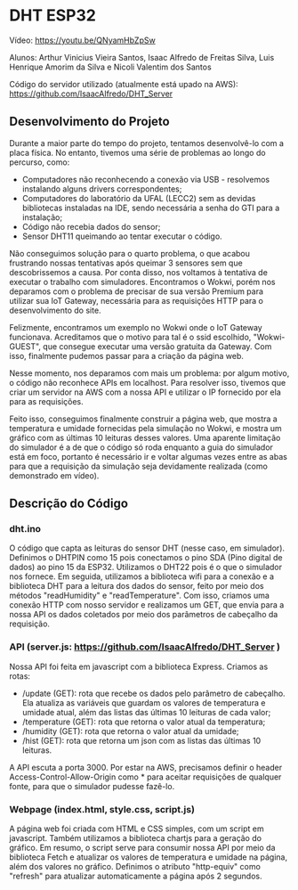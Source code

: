 # DHT ESP32

Vídeo: https://youtu.be/QNyamHbZpSw

Alunos: Arthur Vinicius Vieira Santos, Isaac Alfredo de Freitas Silva, Luis Henrique Amorim da Silva e Nicoli Valentim dos Santos

Código do servidor utilizado (atualmente está upado na AWS): https://github.com/IsaacAlfredo/DHT_Server

## Desenvolvimento do Projeto
Durante a maior parte do tempo do projeto, tentamos desenvolvê-lo com a placa física. No entanto, tivemos uma série de problemas ao longo do percurso, como:
- Computadores não reconhecendo a conexão via USB - resolvemos instalando alguns drivers correspondentes;
- Computadores do laboratório da UFAL (LECC2) sem as devidas bibliotecas instaladas na IDE, sendo necessária a senha do GTI para a instalação;
- Código não recebia dados do sensor;
- Sensor DHT11 queimando ao tentar executar o código.

Não conseguimos solução para o quarto problema, o que acabou frustrando nossas tentativas após queimar 3 sensores sem que descobrissemos a causa. Por conta disso, nos voltamos à tentativa de executar o trabalho com simuladores. Encontramos o Wokwi, porém nos deparamos com o problema de precisar de sua versão Premium para utilizar sua IoT Gateway, necessária para as requisições HTTP para o desenvolvimento do site.

Felizmente, encontramos um exemplo no Wokwi onde o IoT Gateway funcionava. Acreditamos que o motivo para tal é o ssid escolhido, "Wokwi-GUEST", que consegue executar uma versão gratuita da Gateway. Com isso, finalmente pudemos passar para a criação da página web.

Nesse momento, nos deparamos com mais um problema: por algum motivo, o código não reconhece APIs em localhost. Para resolver isso, tivemos que criar um servidor na AWS com a nossa API e utilizar o IP fornecido por ela para as requisições.

Feito isso, conseguimos finalmente construir a página web, que mostra a temperatura e umidade fornecidas pela simulação no Wokwi, e mostra um gráfico com as últimas 10 leituras desses valores. Uma aparente limitação do simulador é a de que o código só roda enquanto a guia do simulador está em foco, portanto é necessário ir e voltar algumas vezes entre as abas para que a requisição da simulação seja devidamente realizada (como demonstrado em vídeo).

## Descrição do Código
### dht.ino
O código que capta as leituras do sensor DHT (nesse caso, em simulador). Definimos o DHTPIN como 15 pois conectamos o pino SDA (Pino digital de dados) ao pino 15 da ESP32. Utilizamos o DHT22 pois é o que o simulador nos fornece. Em seguida, utilizamos a biblioteca wifi para a conexão e a biblioteca DHT para a leitura dos dados do sensor, feito por meio dos métodos "readHumidity" e "readTemperature". Com isso, criamos uma conexão HTTP com nosso servidor e realizamos um GET, que envia para a nossa API os dados coletados por meio dos parâmetros de cabeçalho da requisição. 

### API (server.js: https://github.com/IsaacAlfredo/DHT_Server )
Nossa API foi feita em javascript com a biblioteca Express. Criamos as rotas:
- /update (GET): rota que recebe os dados pelo parâmetro de cabeçalho. Ela atualiza as variáveis que guardam os valores de temperatura e umidade atual, além das listas das últimas 10 leituras de cada valor;
- /temperature (GET): rota que retorna o valor atual da temperatura;
- /humidity (GET): rota que retorna o valor atual da umidade;
- /hist (GET): rota que retorna um json com as listas das últimas 10 leituras.

A API escuta a porta 3000. Por estar na AWS, precisamos definir o header Access-Control-Allow-Origin como * para aceitar requisições de qualquer fonte, para que o simulador pudesse fazê-lo.

### Webpage (index.html, style.css, script.js)
A página web foi criada com HTML e CSS simples, com um script em javascript. Também utilizamos a biblioteca chartjs para a geração do gráfico. Em resumo, o script serve para consumir nossa API por meio da biblioteca Fetch e atualizar os valores de temperatura e umidade na página, além dos valores no gráfico. Definimos o atributo "http-equiv" como "refresh" para atualizar automaticamente a página após 2 segundos.
